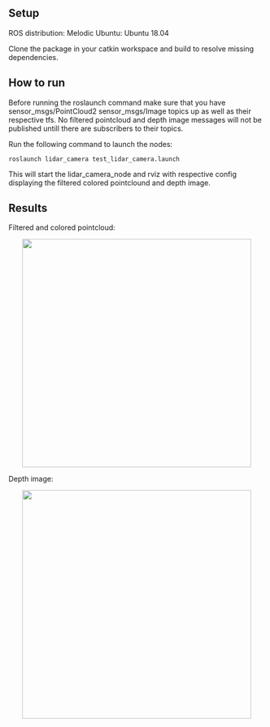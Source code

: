## Setup
ROS distribution: Melodic
Ubuntu: Ubuntu 18.04

Clone the package in your catkin workspace and build to resolve missing dependencies.

## How to run
Before running the roslaunch command make sure that you have sensor_msgs/PointCloud2 sensor_msgs/Image topics up as well as their respective tfs.
No filtered pointcloud and depth image messages will not be published untill there are subscribers to their topics.   

Run the following command to launch the nodes:
```
roslaunch lidar_camera test_lidar_camera.launch
```
This will start the lidar_camera_node and rviz with respective config displaying the filtered colored pointclound and depth image.

## Results

Filtered and colored pointcloud:

<p align="center">
  <img src="https://raw.githubusercontent.com/sumejko92/lidar-camera/master/catkin_ws/src/results/rviz.png" width="450" /> 
</p>

Depth image:

<p align="center">
  <img src="https://raw.githubusercontent.com/sumejko92/lidar-camera/master/catkin_ws/src/results/depth.png" width="450" /> 
</p>
